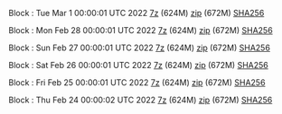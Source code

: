 Block : Tue Mar  1 00:00:01 UTC 2022 [7z](https://transfer.sh/4QlbrC/bootstrap.dat.20220301.7z) (624M) [zip](https://transfer.sh/Q6RfWg/bootstrap.dat.20220301.zip) (672M) [SHA256](https://transfer.sh/5ktNPC/sha256.txt)

Block : Mon Feb 28 00:00:01 UTC 2022 [7z](https://transfer.sh/9pvG3K/bootstrap.dat.20220228.7z) (624M) [zip](https://transfer.sh/FeND60/bootstrap.dat.20220228.zip) (672M) [SHA256](https://transfer.sh/Nl2wBM/sha256.txt)

Block : Sun Feb 27 00:00:01 UTC 2022 [7z](https://transfer.sh/jziqX6/bootstrap.dat.20220227.7z) (624M) [zip](https://transfer.sh/EOrRed/bootstrap.dat.20220227.zip) (672M) [SHA256](https://transfer.sh/gRAP9P/sha256.txt)

Block : Sat Feb 26 00:00:01 UTC 2022 [7z](https://transfer.sh/b9HonY/bootstrap.dat.20220226.7z) (624M) [zip](https://transfer.sh/tAOC2s/bootstrap.dat.20220226.zip) (672M) [SHA256](https://transfer.sh/oBMTJy/sha256.txt)

Block : Fri Feb 25 00:00:01 UTC 2022 [7z](https://transfer.sh/dFnXrU/bootstrap.dat.20220225.7z) (624M) [zip](https://transfer.sh/hMFgE7/bootstrap.dat.20220225.zip) (672M) [SHA256](https://transfer.sh/2VgWSU/sha256.txt)

Block : Thu Feb 24 00:00:02 UTC 2022 [7z](https://transfer.sh/LGTeCg/bootstrap.dat.20220224.7z) (624M) [zip](https://transfer.sh/UmRED2/bootstrap.dat.20220224.zip) (672M) [SHA256](https://transfer.sh/qoAgqP/sha256.txt)
